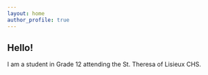 ```yaml
---
layout: home
author_profile: true
---
```


## Hello!
I am a student in Grade 12 attending the St. Theresa of Lisieux CHS.